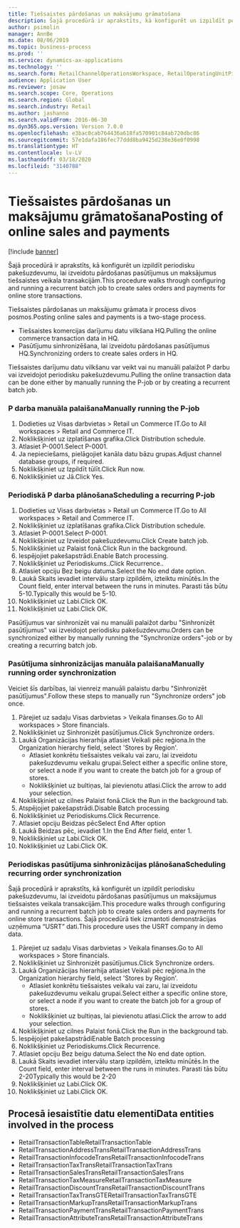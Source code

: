 ```yaml
---
title: Tiešsaistes pārdošanas un maksājumu grāmatošana
description: Šajā procedūrā ir aprakstīts, kā konfigurēt un izpildīt periodisku pakešuzdevumu, lai izveidotu pārdošanas pasūtījumus un maksājumus tiešsaistes veikala transakcijām.
author: psimolin
manager: AnnBe
ms.date: 08/06/2019
ms.topic: business-process
ms.prod: ''
ms.service: dynamics-ax-applications
ms.technology: ''
ms.search.form: RetailChannelOperationsWorkspace, RetailOperatingUnitPicker, SysRecurrence
audience: Application User
ms.reviewer: josaw
ms.search.scope: Core, Operations
ms.search.region: Global
ms.search.industry: Retail
ms.author: jashanno
ms.search.validFrom: 2016-06-30
ms.dyn365.ops.version: Version 7.0.0
ms.openlocfilehash: e3bac0cab764436a618fa570901c84ab720dbc86
ms.sourcegitcommit: 57e1dafa186fec77ddd8ba9425d238e36e0f0998
ms.translationtype: HT
ms.contentlocale: lv-LV
ms.lasthandoff: 03/18/2020
ms.locfileid: "3140788"
---
```

# <a name="posting-of-online-sales-and-payments"></a><span data-ttu-id="4df54-103">Tiešsaistes pārdošanas un maksājumu grāmatošana</span><span class="sxs-lookup"><span data-stu-id="4df54-103">Posting of online sales and payments</span></span>

[!include [banner](../includes/banner.md)]

<span data-ttu-id="4df54-104">Šajā procedūrā ir aprakstīts, kā konfigurēt un izpildīt periodisku pakešuzdevumu, lai izveidotu pārdošanas pasūtījumus un maksājumus tiešsaistes veikala transakcijām.</span><span class="sxs-lookup"><span data-stu-id="4df54-104">This procedure walks through configuring and running a recurrent batch job to create sales orders and payments for online store transactions.</span></span>

<span data-ttu-id="4df54-105">Tiešsaistes pārdošanas un maksājumu grāmata ir process divos posmos.</span><span class="sxs-lookup"><span data-stu-id="4df54-105">Posting online sales and payments is a two-stage process.</span></span>

- <span data-ttu-id="4df54-106">Tiešsaistes komercijas darījumu datu vilkšana HQ.</span><span class="sxs-lookup"><span data-stu-id="4df54-106">Pulling the online commerce transaction data in HQ.</span></span>
- <span data-ttu-id="4df54-107">Pasūtījumu sinhronizēšana, lai izveidotu pārdošanas pasūtījumus HQ.</span><span class="sxs-lookup"><span data-stu-id="4df54-107">Synchronizing orders to create sales orders in HQ.</span></span>

<span data-ttu-id="4df54-108">Tiešsaistes darījumu datu vilkšanu var veikt vai nu manuāli palaižot P darbu vai izveidojot periodisku pakešuzdevumu.</span><span class="sxs-lookup"><span data-stu-id="4df54-108">Pulling the online transaction data can be done either by manually running the P-job or by creating a recurrent batch job.</span></span>

### <a name="manually-running-the-p-job"></a><span data-ttu-id="4df54-109">P darba manuāla palaišana</span><span class="sxs-lookup"><span data-stu-id="4df54-109">Manually running the P-job</span></span>

1. <span data-ttu-id="4df54-110">Dodieties uz Visas darbvietas > Retail un Commerce IT.</span><span class="sxs-lookup"><span data-stu-id="4df54-110">Go to All workspaces > Retail and Commerce IT.</span></span>
2. <span data-ttu-id="4df54-111">Noklikšķiniet uz izplatīšanas grafika.</span><span class="sxs-lookup"><span data-stu-id="4df54-111">Click Distribution schedule.</span></span>
3. <span data-ttu-id="4df54-112">Atlasiet P-0001.</span><span class="sxs-lookup"><span data-stu-id="4df54-112">Select P-0001.</span></span>
4. <span data-ttu-id="4df54-113">Ja nepieciešams, pielāgojiet kanāla datu bāzu grupas.</span><span class="sxs-lookup"><span data-stu-id="4df54-113">Adjust channel database groups, if required.</span></span>
5. <span data-ttu-id="4df54-114">Noklikšķiniet uz Izpildīt tūlīt.</span><span class="sxs-lookup"><span data-stu-id="4df54-114">Click Run now.</span></span>
6. <span data-ttu-id="4df54-115">Noklikšķiniet uz Jā.</span><span class="sxs-lookup"><span data-stu-id="4df54-115">Click Yes.</span></span>

### <a name="scheduling-a-recurring-p-job"></a><span data-ttu-id="4df54-116">Periodiskā P darba plānošana</span><span class="sxs-lookup"><span data-stu-id="4df54-116">Scheduling a recurring P-job</span></span>

1. <span data-ttu-id="4df54-117">Dodieties uz Visas darbvietas > Retail un Commerce IT.</span><span class="sxs-lookup"><span data-stu-id="4df54-117">Go to All workspaces > Retail and Commerce IT.</span></span>
2. <span data-ttu-id="4df54-118">Noklikšķiniet uz izplatīšanas grafika.</span><span class="sxs-lookup"><span data-stu-id="4df54-118">Click Distribution schedule.</span></span>
3. <span data-ttu-id="4df54-119">Atlasiet P-0001.</span><span class="sxs-lookup"><span data-stu-id="4df54-119">Select P-0001.</span></span>
4. <span data-ttu-id="4df54-120">Noklikšķiniet uz Izveidot pakešuzdevumu.</span><span class="sxs-lookup"><span data-stu-id="4df54-120">Click Create batch job.</span></span>
5. <span data-ttu-id="4df54-121">Noklikšķiniet uz Palaist fonā.</span><span class="sxs-lookup"><span data-stu-id="4df54-121">Click Run in the background.</span></span>
5. <span data-ttu-id="4df54-122">Iespējojiet pakešapstrādi.</span><span class="sxs-lookup"><span data-stu-id="4df54-122">Enable Batch processing.</span></span>
6. <span data-ttu-id="4df54-123">Noklikšķiniet uz Periodiskums..</span><span class="sxs-lookup"><span data-stu-id="4df54-123">Click Recurrence..</span></span>
7. <span data-ttu-id="4df54-124">Atlasiet opciju Bez beigu datuma.</span><span class="sxs-lookup"><span data-stu-id="4df54-124">Select the No end date option.</span></span>
8. <span data-ttu-id="4df54-125">Laukā Skaits ievadiet intervālu starp izpildēm, izteiktu minūtēs.</span><span class="sxs-lookup"><span data-stu-id="4df54-125">In the Count field, enter interval between the runs in minutes.</span></span> <span data-ttu-id="4df54-126">Parasti tās būtu 5-10.</span><span class="sxs-lookup"><span data-stu-id="4df54-126">Typically this would be 5-10.</span></span>
9. <span data-ttu-id="4df54-127">Noklikšķiniet uz Labi.</span><span class="sxs-lookup"><span data-stu-id="4df54-127">Click OK.</span></span>
10. <span data-ttu-id="4df54-128">Noklikšķiniet uz Labi.</span><span class="sxs-lookup"><span data-stu-id="4df54-128">Click OK.</span></span>

<span data-ttu-id="4df54-129">Pasūtījumus var sinhronizēt vai nu manuāli palaižot darbu "Sinhronizēt pasūtījumus" vai izveidojot periodisku pakešuzdevumu.</span><span class="sxs-lookup"><span data-stu-id="4df54-129">Orders can be synchronized either by manually running the "Synchronize orders"-job or by creating a recurring batch job.</span></span>

### <a name="manually-running-order-synchronization"></a><span data-ttu-id="4df54-130">Pasūtījuma sinhronizācijas manuāla palaišana</span><span class="sxs-lookup"><span data-stu-id="4df54-130">Manually running order synchronization</span></span> 

<span data-ttu-id="4df54-131">Veiciet šīs darbības, lai vienreiz manuāli palaistu darbu "Sinhronizēt pasūtījumus".</span><span class="sxs-lookup"><span data-stu-id="4df54-131">Follow these steps to manually run "Synchronize orders" job once.</span></span>

1. <span data-ttu-id="4df54-132">Pārejiet uz sadaļu Visas darbvietas > Veikala finanses.</span><span class="sxs-lookup"><span data-stu-id="4df54-132">Go to All workspaces > Store financials.</span></span>
2. <span data-ttu-id="4df54-133">Noklikšķiniet uz Sinhronizēt pasūtījumus.</span><span class="sxs-lookup"><span data-stu-id="4df54-133">Click Synchronize orders.</span></span>
3. <span data-ttu-id="4df54-134">Laukā Organizācijas hierarhija atlasiet Veikali pēc reģiona.</span><span class="sxs-lookup"><span data-stu-id="4df54-134">In the Organization hierarchy field, select 'Stores by Region'.</span></span>
    * <span data-ttu-id="4df54-135">Atlasiet konkrētu tiešsaistes veikalu vai zaru, lai izveidotu pakešuzdevumu veikalu grupai.</span><span class="sxs-lookup"><span data-stu-id="4df54-135">Select either a specific online store, or select a node if you want to create the batch job for a group of stores.</span></span>  
    * <span data-ttu-id="4df54-136">Noklikšķiniet uz bultiņas, lai pievienotu atlasi.</span><span class="sxs-lookup"><span data-stu-id="4df54-136">Click the arrow to add your selection.</span></span>  
4. <span data-ttu-id="4df54-137">Noklikšķiniet uz cilnes Palaist fonā.</span><span class="sxs-lookup"><span data-stu-id="4df54-137">Click the Run in the background tab.</span></span>
5. <span data-ttu-id="4df54-138">Atspējojiet pakešapstrādi.</span><span class="sxs-lookup"><span data-stu-id="4df54-138">Disable Batch processing</span></span>
6. <span data-ttu-id="4df54-139">Noklikšķiniet uz Periodiskums.</span><span class="sxs-lookup"><span data-stu-id="4df54-139">Click Recurrence.</span></span>
7. <span data-ttu-id="4df54-140">Atlasiet opciju Beidzas pēc</span><span class="sxs-lookup"><span data-stu-id="4df54-140">Select End After option</span></span>
8. <span data-ttu-id="4df54-141">Laukā Beidzas pēc, ievadiet 1.</span><span class="sxs-lookup"><span data-stu-id="4df54-141">In the End After field, enter 1.</span></span>
9. <span data-ttu-id="4df54-142">Noklikšķiniet uz Labi.</span><span class="sxs-lookup"><span data-stu-id="4df54-142">Click OK.</span></span>
10. <span data-ttu-id="4df54-143">Noklikšķiniet uz Labi.</span><span class="sxs-lookup"><span data-stu-id="4df54-143">Click OK.</span></span>

### <a name="scheduling-recurring-order-synchronization"></a><span data-ttu-id="4df54-144">Periodiskas pasūtījuma sinhronizācijas plānošana</span><span class="sxs-lookup"><span data-stu-id="4df54-144">Scheduling recurring order synchronization</span></span>

<span data-ttu-id="4df54-145">Šajā procedūrā ir aprakstīts, kā konfigurēt un izpildīt periodisku pakešuzdevumu, lai izveidotu pārdošanas pasūtījumus un maksājumus tiešsaistes veikala transakcijām.</span><span class="sxs-lookup"><span data-stu-id="4df54-145">This procedure walks through configuring and running a recurrent batch job to create sales orders and payments for online store transactions.</span></span> <span data-ttu-id="4df54-146">Šajā procedūrā tiek izmantoti demonstrācijas uzņēmuma “USRT” dati.</span><span class="sxs-lookup"><span data-stu-id="4df54-146">This procedure uses the USRT company in demo data.</span></span>

1. <span data-ttu-id="4df54-147">Pārejiet uz sadaļu Visas darbvietas > Veikala finanses.</span><span class="sxs-lookup"><span data-stu-id="4df54-147">Go to All workspaces > Store financials.</span></span>
2. <span data-ttu-id="4df54-148">Noklikšķiniet uz Sinhronizēt pasūtījumus.</span><span class="sxs-lookup"><span data-stu-id="4df54-148">Click Synchronize orders.</span></span>
3. <span data-ttu-id="4df54-149">Laukā Organizācijas hierarhija atlasiet Veikali pēc reģiona.</span><span class="sxs-lookup"><span data-stu-id="4df54-149">In the Organization hierarchy field, select 'Stores by Region'.</span></span>
    * <span data-ttu-id="4df54-150">Atlasiet konkrētu tiešsaistes veikalu vai zaru, lai izveidotu pakešuzdevumu veikalu grupai.</span><span class="sxs-lookup"><span data-stu-id="4df54-150">Select either a specific online store, or select a node if you want to create the batch job for a group of stores.</span></span>  
    * <span data-ttu-id="4df54-151">Noklikšķiniet uz bultiņas, lai pievienotu atlasi.</span><span class="sxs-lookup"><span data-stu-id="4df54-151">Click the arrow to add your selection.</span></span>  
4. <span data-ttu-id="4df54-152">Noklikšķiniet uz cilnes Palaist fonā.</span><span class="sxs-lookup"><span data-stu-id="4df54-152">Click the Run in the background tab.</span></span>
5. <span data-ttu-id="4df54-153">Iespējojiet pakešapstrādi</span><span class="sxs-lookup"><span data-stu-id="4df54-153">Enable Batch processing</span></span>
6. <span data-ttu-id="4df54-154">Noklikšķiniet uz Periodiskums.</span><span class="sxs-lookup"><span data-stu-id="4df54-154">Click Recurrence.</span></span>
7. <span data-ttu-id="4df54-155">Atlasiet opciju Bez beigu datuma.</span><span class="sxs-lookup"><span data-stu-id="4df54-155">Select the No end date option.</span></span>
8. <span data-ttu-id="4df54-156">Laukā Skaits ievadiet intervālu starp izpildēm, izteiktu minūtēs.</span><span class="sxs-lookup"><span data-stu-id="4df54-156">In the Count field, enter interval between the runs in minutes.</span></span> <span data-ttu-id="4df54-157">Parasti tās būtu 2-20</span><span class="sxs-lookup"><span data-stu-id="4df54-157">Typically this would be 2-20</span></span>
9. <span data-ttu-id="4df54-158">Noklikšķiniet uz Labi.</span><span class="sxs-lookup"><span data-stu-id="4df54-158">Click OK.</span></span>
10. <span data-ttu-id="4df54-159">Noklikšķiniet uz Labi.</span><span class="sxs-lookup"><span data-stu-id="4df54-159">Click OK.</span></span>

## <a name="data-entities-involved-in-the-process"></a><span data-ttu-id="4df54-160">Procesā iesaistītie datu elementi</span><span class="sxs-lookup"><span data-stu-id="4df54-160">Data entities involved in the process</span></span>

- <span data-ttu-id="4df54-161">RetailTransactionTable</span><span class="sxs-lookup"><span data-stu-id="4df54-161">RetailTransactionTable</span></span>
- <span data-ttu-id="4df54-162">RetailTransactionAddressTrans</span><span class="sxs-lookup"><span data-stu-id="4df54-162">RetailTransactionAddressTrans</span></span>
- <span data-ttu-id="4df54-163">RetailTransactionInfocodeTrans</span><span class="sxs-lookup"><span data-stu-id="4df54-163">RetailTransactionInfocodeTrans</span></span>
- <span data-ttu-id="4df54-164">RetailTransactionTaxTrans</span><span class="sxs-lookup"><span data-stu-id="4df54-164">RetailTransactionTaxTrans</span></span>
- <span data-ttu-id="4df54-165">RetailTransactionSalesTrans</span><span class="sxs-lookup"><span data-stu-id="4df54-165">RetailTransactionSalesTrans</span></span>
- <span data-ttu-id="4df54-166">RetailTransactionTaxMeasure</span><span class="sxs-lookup"><span data-stu-id="4df54-166">RetailTransactionTaxMeasure</span></span>
- <span data-ttu-id="4df54-167">RetailTransactionDiscountTrans</span><span class="sxs-lookup"><span data-stu-id="4df54-167">RetailTransactionDiscountTrans</span></span>
- <span data-ttu-id="4df54-168">RetailTransactionTaxTransGTE</span><span class="sxs-lookup"><span data-stu-id="4df54-168">RetailTransactionTaxTransGTE</span></span>
- <span data-ttu-id="4df54-169">RetailTransactionMarkupTrans</span><span class="sxs-lookup"><span data-stu-id="4df54-169">RetailTransactionMarkupTrans</span></span>
- <span data-ttu-id="4df54-170">RetailTransactionPaymentTrans</span><span class="sxs-lookup"><span data-stu-id="4df54-170">RetailTransactionPaymentTrans</span></span>
- <span data-ttu-id="4df54-171">RetailTransactionAttributeTrans</span><span class="sxs-lookup"><span data-stu-id="4df54-171">RetailTransactionAttributeTrans</span></span>
